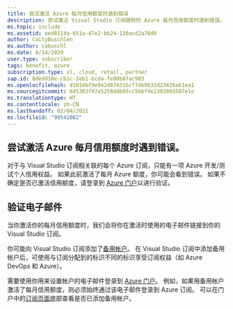 ```yaml
---
title: 尝试激活 Azure 每月信用额度时遇到错误
description: 尝试激活 Visual Studio 订阅随附的 Azure 每月信用额度时遇到错误。
ms.topic: include
ms.assetid: eed8114a-651a-47e2-bb24-130acd2a76d0
author: CaityBuschlen
ms.author: cabuschl
ms.date: 8/14/2020
user.type: subscriber
tags: benefit, azure
subscription.type: vl, cloud, retail, partner
sap.id: 8dedd10e-cb1c-2eb1-bcda-fe00b07ac903
ms.openlocfilehash: 91014bf9e942d874316cf74b9631d23426a61ea1
ms.sourcegitcommit: 645303f47a5258d4b65cc56bf9e2303865587e1e
ms.translationtype: HT
ms.contentlocale: zh-CN
ms.lasthandoff: 02/04/2021
ms.locfileid: "99541082"
---
```

## <a name="im-getting-an-error-while-trying-to-activate-my-azure-monthly-credit"></a>尝试激活 Azure 每月信用额度时遇到错误。

对于与 Visual Studio 订阅相关联的每个 Azure 订阅，只能有一项 Azure 开发/测试个人信用权益。 如果此前激活了每月 Azure 额度，你可能会看到错误。 如果不确定是否已激活信用额度，请登录到 [Azure 门户](https://portal.azure.com/)以进行验证。 

## <a name="verify-your-email"></a>验证电子邮件 

当你激活你的每月信用额度时，我们会将你在激活时使用的电子邮件链接到你的 Visual Studio 订阅。  

你可能向 Visual Studio 订阅添加了[备用帐户](https://docs.microsoft.com/visualstudio/subscriptions/vs-alternate-identity)。 在 Visual Studio 订阅中添加备用帐户后，可使用与订阅分配到的标识不同的标识享受订阅权益（如 Azure DevOps 和 Azure）。  

需要使用你用来设置帐户的电子邮件登录到 [Azure 门户](https://portal.azure.com/)。 例如，如果用备用帐户激活了每月信用额度，则必须始终通过该电子邮件登录到 Azure 订阅。 可以在门户中的[订阅页面](https://my.visualstudio.com/subscriptions)底部查看是否已添加备用帐户。